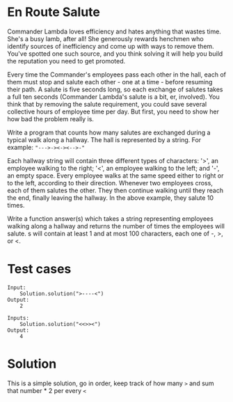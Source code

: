 En Route Salute
===============

Commander Lambda loves efficiency and hates anything that wastes time. 
She's a busy lamb, after all! She generously rewards henchmen who identify sources of 
inefficiency and come up with ways to remove them. You've spotted one such source, 
and you think solving it will help you build the reputation you need to get promoted.

Every time the Commander's employees pass each other in the hall, each of them must stop 
and salute each other - one at a time - before resuming their path. 
A salute is five seconds long, so each exchange of salutes takes a full ten seconds 
(Commander Lambda's salute is a bit, er, involved). 
You think that by removing the salute requirement, you could save several collective hours 
of employee time per day. But first, you need to show her how bad the problem really is.

Write a program that counts how many salutes are exchanged during a typical walk along a 
hallway. The hall is represented by a string. For example:
`"--->-><-><-->-"`

Each hallway string will contain three different types of characters: '>', 
an employee walking to the right; '<', an employee walking to the left; and '-', 
an empty space. Every employee walks at the same speed either to right or to the left, 
according to their direction. Whenever two employees cross, each of them salutes the other. 
They then continue walking until they reach the end, finally leaving the hallway. 
In the above example, they salute 10 times.

Write a function answer(s) which takes a string representing employees walking along a 
hallway and returns the number of times the employees will salute. 
s will contain at least 1 and at most 100 characters, each one of -, >, or <.

Test cases
==========
```
Input:
    Solution.solution(">----<")
Output:
    2

Inputs:
    Solution.solution("<<>><")
Output:
    4
```

# Solution
This is a simple solution, go in order, keep track of how many `>` and sum that number * 2 per every `<`